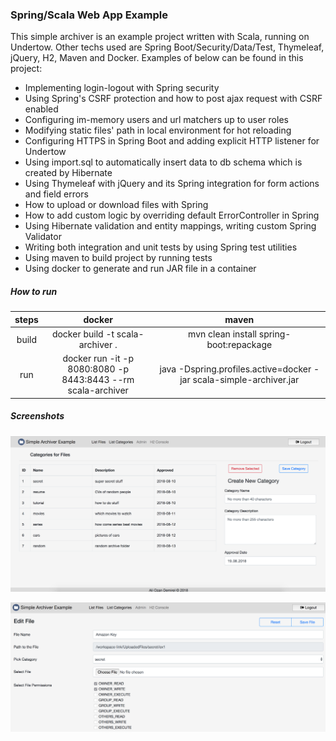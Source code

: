 ### Spring/Scala Web App Example

This simple archiver is an example project written with Scala, running on Undertow.
Other techs used are Spring Boot/Security/Data/Test, Thymeleaf, jQuery, H2, Maven and Docker.
Examples of below can be found in this project:

- Implementing login-logout with Spring security
- Using Spring's CSRF protection and how to post ajax request with CSRF enabled
- Configuring im-memory users and url matchers up to user roles
- Modifying static files' path in local environment for hot reloading
- Configuring HTTPS in Spring Boot and adding explicit HTTP listener for Undertow
- Using import.sql to automatically insert data to db schema which is created by Hibernate
- Using Thymeleaf with jQuery and its Spring integration for form actions and field errors
- How to upload or download files with Spring
- How to add custom logic by overriding default ErrorController in Spring
- Using Hibernate validation and entity mappings, writing custom Spring Validator
- Writing both integration and unit tests by using Spring test utilities
- Using maven to build project by running tests
- Using docker to generate and run JAR file in a container

##### How to run

| steps | docker           | maven  |  
| :---: | :--------------: | :---:  |
| build | docker build -t scala-archiver . | mvn clean install spring-boot:repackage
| run   | docker run -it -p 8080:8080 -p 8443:8443 --rm scala-archiver | java -Dspring.profiles.active=docker -jar scala-simple-archiver.jar

##### Screenshots

![alt text][categories]

![alt text][file-form]

[categories]: categories.png "Category List"
[file-form]: file-form.png "Add-Edit File Form"